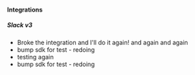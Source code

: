 
#### Integrations

##### Slack v3

- Broke the integration and I'll do it again! and again and again
-   bump sdk for test - redoing
- testing again
- bump sdk for test - redoing